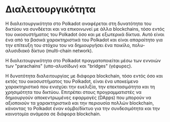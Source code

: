 # Διαλειτουργικότητα

Η διαλειτουργικότητα στο Polkadot αναφέρεται στη δυνατότητα του δικτύου να συνδέεται και να επικοινωνεί με άλλα blockchains, τόσο εντός του οικοσυστήματος του Polkadot όσο και με εξωτερικά δίκτυα. Αυτό είναι ένα από τα βασικά χαρακτηριστικά του Polkadot και είναι απαραίτητο για την επίτευξη του στόχου του να δημιουργήσει ένα ποικίλο, πολυ-αλυσιδιακό δίκτυο (multi-chain network).


Η διαλειτουργικότητα στο Polkadot πραγματοποιείται μέσω των εννοιών των "parachains" (υπο-αλυσίδων) και "bridges" (γέφυρες).


Η δυνατότητα διαλειτουργίας με διάφορα blockchain, τόσο εντός όσο και εκτός του οικοσυστήματος του Polkadot, είναι ένα υποκείμενο χαρακτηριστικό που ενισχύει την ευελιξία, την επεκτασιμότητα και τη χρησιμότητα του δικτύου. Επιτρέπει στους προγραμματιστές να δημιουργούν αποκεντρωμένες εφαρμογές (DApps) που μπορούν να αξιοποιούν τα χαρακτηριστικά και την περιουσία πολλών blockchain, κάνοντας το Polkadot έναν κόμβο/δίκτυο για την συνδεσιμότητα και την καινοτομία ανάμεσα σε διάφορα blockchain. 
